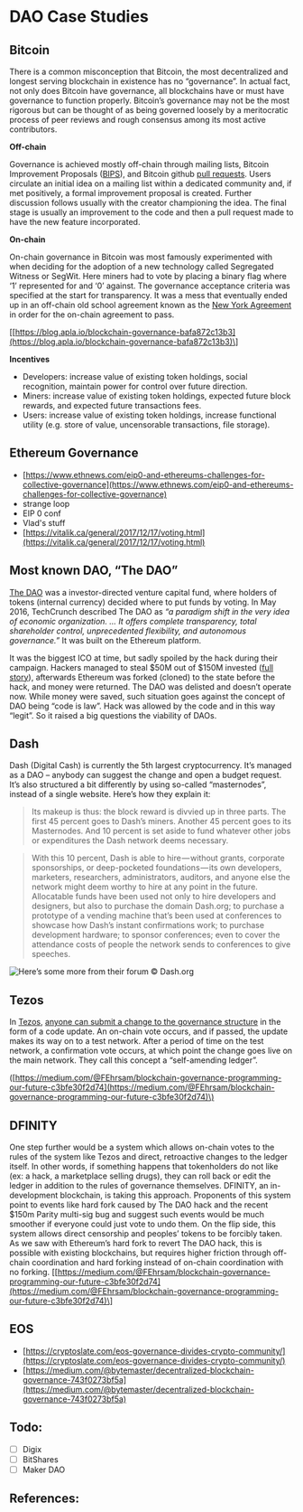 # DAO Case Studies

## Bitcoin

There is a common misconception that Bitcoin, the most decentralized and longest serving blockchain in existence has no “governance”. In actual fact, not only does Bitcoin have governance, all blockchains have or must have governance to function properly. Bitcoin’s governance may not be the most rigorous but can be thought of as being governed loosely by a meritocratic process of peer reviews and rough consensus among its most active contributors. 

**Off-chain**

Governance is achieved mostly off-chain through mailing lists, Bitcoin Improvement Proposals \([BIPS](https://en.bitcoin.it/wiki/Bitcoin_Improvement_Proposals)\), and Bitcoin github [pull requests](https://github.com/bitcoin/bitcoin/pulls). Users circulate an initial idea on a mailing list within a dedicated community and, if met positively, a formal improvement proposal is created. Further discussion follows usually with the creator championing the idea. The final stage is usually an improvement to the code and then a pull request made to have the new feature incorporated.

**On-chain**

On-chain governance in Bitcoin was most famously experimented with when deciding for the adoption of a new technology called Segregated Witness or SegWit. Here miners had to vote by placing a binary flag where ‘1’ represented for and ‘0’ against. The governance acceptance criteria was specified at the start for transparency. It was a mess that eventually ended up in an off-chain old school agreement known as the [New York Agreement](https://bitcoinmagazine.com/articles/dcgs-scaling-proposal-and-what-it-needs-succeed/) in order for the on-chain agreement to pass.

\[[https://blog.apla.io/blockchain-governance-bafa872c13b3](https://blog.apla.io/blockchain-governance-bafa872c13b3)\]

**Incentives**

* Developers: increase value of existing token holdings, social recognition, maintain power for control over future direction.
* Miners: increase value of existing token holdings, expected future block rewards, and expected future transactions fees.
* Users: increase value of existing token holdings, increase functional utility \(e.g. store of value, uncensorable transactions, file storage\).

## Ethereum Governance

* [https://www.ethnews.com/eip0-and-ethereums-challenges-for-collective-governance](https://www.ethnews.com/eip0-and-ethereums-challenges-for-collective-governance)
* strange loop
* EIP 0 conf
* Vlad's stuff
* [https://vitalik.ca/general/2017/12/17/voting.html](https://vitalik.ca/general/2017/12/17/voting.html)

## Most known DAO, “The DAO”

[The DAO](https://forum.daohub.org/) was a investor-directed venture capital fund, where holders of tokens \(internal currency\) decided where to put funds by voting. In May 2016, TechCrunch described The DAO as _“a paradigm shift in the very idea of economic organization. … It offers complete transparency, total shareholder control, unprecedented flexibility, and autonomous governance.”_ It was built on the Ethereum platform.

It was the biggest ICO at time, but sadly spoiled by the hack during their campaign. Hackers managed to steal $50M out of $150M invested \([full story](https://www.coindesk.com/understanding-dao-hack-journalists/)\), afterwards Ethereum was forked \(cloned\) to the state before the hack, and money were returned. The DAO was delisted and doesn’t operate now. While money were saved, such situation goes against the concept of DAO being “code is law”. Hack was allowed by the code and in this way “legit”. So it raised a big questions the viability of DAOs.

## Dash

Dash \(Digital Cash\) is currently the 5th largest cryptocurrency. It’s managed as a DAO – anybody can suggest the change and open a budget request. It’s also structured a bit differently by using so-called “masternodes”, instead of a single website. Here’s how they explain it:

> Its makeup is thus: the block reward is divvied up in three parts. The first 45 percent goes to Dash’s miners. Another 45 percent goes to its Masternodes. And 10 percent is set aside to fund whatever other jobs or expenditures the Dash network deems necessary.

> With this 10 percent, Dash is able to hire — without grants, corporate sponsorships, or deep-pocketed foundations — its own developers, marketers, researchers, administrators, auditors, and anyone else the network might deem worthy to hire at any point in the future. Allocatable funds have been used not only to hire developers and designers, but also to purchase the domain Dash.org; to purchase a prototype of a vending machine that’s been used at conferences to showcase how Dash’s instant confirmations work; to purchase development hardware; to sponsor conferences; even to cover the attendance costs of people the network sends to conferences to give speeches.

![Here&#x2019;s some more from their forum &#xA9; Dash.org](https://cdn-images-1.medium.com/max/1600/1*u-gbZHoy-QGFp5lFUiC5pw.png)

## Tezos

In [Tezos](https://www.tezos.com/), [anyone can submit a change to the governance structure](https://www.quora.com/How-is-Tezos-different-from-Ethereum?share=d5c26090&srid=OAAh) in the form of a code update. An on-chain vote occurs, and if passed, the update makes its way on to a test network. After a period of time on the test network, a confirmation vote occurs, at which point the change goes live on the main network. They call this concept a “self-amending ledger”.

\([https://medium.com/@FEhrsam/blockchain-governance-programming-our-future-c3bfe30f2d74](https://medium.com/@FEhrsam/blockchain-governance-programming-our-future-c3bfe30f2d74)\)

## DFINITY

One step further would be a system which allows on-chain votes to the rules of the system like Tezos and direct, retroactive changes to the ledger itself. In other words, if something happens that tokenholders do not like \(ex: a hack, a marketplace selling drugs\), they can roll back or edit the ledger in addition to the rules of governance themselves. DFINITY, an in-development blockchain, is taking this approach. Proponents of this system point to events like hard fork caused by The DAO hack and the recent $150m Parity multi-sig bug and suggest such events would be much smoother if everyone could just vote to undo them. On the flip side, this system allows direct censorship and peoples’ tokens to be forcibly taken. As we saw with Ethereum’s hard fork to revert The DAO hack, this is possible with existing blockchains, but requires higher friction through off-chain coordination and hard forking instead of on-chain coordination with no forking. \[[https://medium.com/@FEhrsam/blockchain-governance-programming-our-future-c3bfe30f2d74](https://medium.com/@FEhrsam/blockchain-governance-programming-our-future-c3bfe30f2d74)\]

## EOS



* [https://cryptoslate.com/eos-governance-divides-crypto-community/](https://cryptoslate.com/eos-governance-divides-crypto-community/)
* [https://medium.com/@bytemaster/decentralized-blockchain-governance-743f0273bf5a](https://medium.com/@bytemaster/decentralized-blockchain-governance-743f0273bf5a)

## Todo:

* [ ] Digix    
* [ ] BitShares    
* [ ] Maker DAO 

## References:



